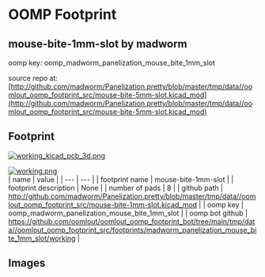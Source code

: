 # OOMP Footprint  
## mouse-bite-1mm-slot  by madworm  
  
oomp key: oomp_madworm_panelization_mouse_bite_1mm_slot  
  
source repo at: [http://github.com/madworm/Panelization.pretty/blob/master/tmp/data//oomlout_oomp_footprint_src/mouse-bite-5mm-slot.kicad_mod](http://github.com/madworm/Panelization.pretty/blob/master/tmp/data//oomlout_oomp_footprint_src/mouse-bite-5mm-slot.kicad_mod)  
## Footprint  
  
[![working_kicad_pcb_3d.png](working_kicad_pcb_3d_600.png)](working_kicad_pcb_3d.png)  
  
[![working.png](working_600.png)](working.png)  
| name | value | 
| --- | --- | 
| footprint name | mouse-bite-1mm-slot | 
| footprint description | None | 
| number of pads | 8 | 
| github path | http://github.com/madworm/Panelization.pretty/blob/master/tmp/data//oomlout_oomp_footprint_src/mouse-bite-1mm-slot.kicad_mod | 
| oomp key | oomp_madworm_panelization_mouse_bite_1mm_slot | 
| oomp bot github | https://github.com/oomlout/oomlout_oomp_footprint_bot/tree/main/tmp/data//oomlout_oomp_footprint_src/footprints/madworm_panelization_mouse_bite_1mm_slot/working | 
## Images  
